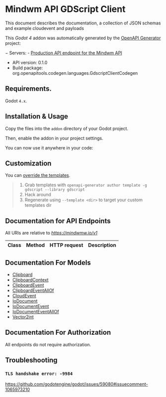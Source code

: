 # Mindwm API GDScript Client

This document describes the documentation, a collection of JSON schemas and example cloudevent and payloads

This *Godot 4* addon was automatically generated by the [OpenAPI Generator](https://openapi-generator.tech) project:

− Servers:
    - [Production API endpoint for the Mindwm API](https://mindwmw.io/v1)
- API version: 0.1.0
- Build package: org.openapitools.codegen.languages.GdscriptClientCodegen


## Requirements.

Godot `4.x`.


## Installation & Usage

Copy the files into the `addon` directory of your Godot project.

Then, enable the addon in your project settings.

You can now use it anywhere in your code:



## Customization

You can [override the templates](https://openapi-generator.tech/docs/templating/).

> 1. Grab templates with `openapi-generator author template -g gdscript --library gdscript`
> 2. Hack around
> 3. Regenerate using `--template <dir>` to target your custom templates dir


## Documentation for API Endpoints

All URIs are relative to *https://mindwmw.io/v1*

Class | Method | HTTP request | Description
------------ | ------------- | ------------- | -------------


## Documentation For Models

- [Clipboard](models/Clipboard.md)
- [ClipboardContext](models/ClipboardContext.md)
- [ClipboardEvent](models/ClipboardEvent.md)
- [ClipboardEventAllOf](models/ClipboardEventAllOf.md)
- [CloudEvent](models/CloudEvent.md)
- [IoDocument](models/IoDocument.md)
- [IoDocumentEvent](models/IoDocumentEvent.md)
- [IoDocumentEventAllOf](models/IoDocumentEventAllOf.md)
- [Vector2int](models/Vector2int.md)


## Documentation For Authorization

 All endpoints do not require authorization.


## Troubleshooting

### `TLS handshake error: -9984`

https://github.com/godotengine/godot/issues/59080#issuecomment-1065973210

